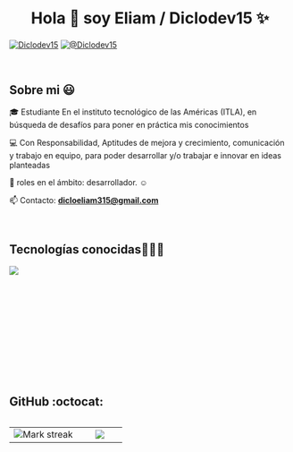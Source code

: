 <h1 align="center">Hola 👋  soy Eliam / Diclodev15 ✨ </h1> 

<p align="left">
<a href="https://www.linkedin.com/in/eliam-diclo-781623281/" target="blank"><img align="center" src="https://img.shields.io/badge/LinkedIn-0077B5?style=for-the-badge&logo=linkedin&logoColor=white" alt="Diclodev15"/></a>
<a href = "mailto:dicloeliam315@gmail.com" target="blank"><img align="center" src="https://img.shields.io/badge/Gmail-D14836?style=for-the-badge&logo=gmail&logoColor=white" alt="@Diclodev15"  /></a>
  </p>
<br>
<h2>Sobre mi 😃</h2>
<!--Intro start-->

<p align="left">

🎓 Estudiante En el instituto tecnológico de las Américas (ITLA), en búsqueda de desafíos para poner en práctica mis conocimientos

💻 Con Responsabilidad, Aptitudes de mejora y crecimiento, comunicación y trabajo en equipo, para poder desarrollar y/o trabajar e innovar en ideas planteadas

📝 roles en el ámbito: desarrollador. ☺️

📫 Contacto: **dicloeliam315@gmail.com**
<!--Intro end-->
  </p>
<br>

<h2 >Tecnologías conocidas👨🏻‍💻</h2>
<!--tech stack icons-->
<p align="left">
  <a href="https://skillicons.dev">
    <img src="https://skillicons.dev/icons?i=cs,java,php,py,dotnet,css,html,js,mysql,github,vscode,ai,ps,selenium" />
  </a>
</p>
<br>
<!-------------------------->
<br>
<br><br>
<br>
<br><br><br>
<br><br>


<h2>GitHub :octocat:</h2>
<!--- stats & Trophy (start) -->
<p align="center">
  <!--- stats (start) -->
<table align="left">
<tr border="none">
<td width="60%" align="center">

<!--  <img  align="center"  src="https://github-readme-stats.vercel.app/api?username=unsimpledev&theme=dark&show_icons=true&count_private=true" />
  <br></br> -->
  <img  title="🔥 Get streak stats for your profile at git.io/streak-stats" alt="Mark streak" src="https://github-readme-streak-stats.herokuapp.com/?user=unsimpledev&theme=dark&hide_border=false" /> 
</td>

<td width="40%" align="center">

  <img  align="center"  src="https://github-readme-stats.anuraghazra1.vercel.app/api/top-langs/?username=unsimpledev&theme=dark&hide_border=false&no-bg=true&no-frame=true&langs_count=10"/>

  </td>
</tr>
</table>
<!--- stats (end) -->


</p>        
<!--- stats (end) -->
